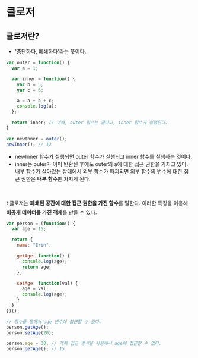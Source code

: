 # 클로저

## 클로저란?

- '중단하다, 폐쇄하다'라는 뜻이다.

```JavaScript
var outer = function() {
  var a = 1;

  var inner = function() {
    var b = 5;
    var c = 6;

    a = a + b + c;
    console.log(a);
  };

  return inner; // 이때, outer 함수는 끝나고, inner 함수가 실행된다.
}

var newInner = outer();
newInner(); // 12
```

- newInner 함수가 실행되면 outer 함수가 실행되고 inner 함수를 실행하는 것이다.
- inner는 outer가 이미 반환된 후에도 outer의 a에 대한 접근 권한을 가지고 있다.  
  내부 함수가 살아있는 상태에서 외부 함수가 파괴되면 외부 함수의 변수에 대한 접근 권한은 **내부 함수**만 가지게 된다.

<br>

❗️ 클로저는 **폐쇄된 공간에 대한 접근 권한을 가진 함수**를 말한다. 이러한 특징을 이용해 **비공개 데이터를 가진 객체**를 만들 수 있다.

```JavaScript
var person = (function() {
  var age = 15;

  return {
    name: "Erin",

    getAge: function() {
      console.log(age);
      return age;
    },

    setAge: function(val) {
      age = val;
      console.log(age);
    }
  }
})();

// 함수를 통해서 age 변수에 접근할 수 있다.
person.getAge();
person.setAge(20);

person.age = 30; // 객체 접근 방식을 사용해서 age에 접근할 수 없다.
person.getAge(); // 15
```
